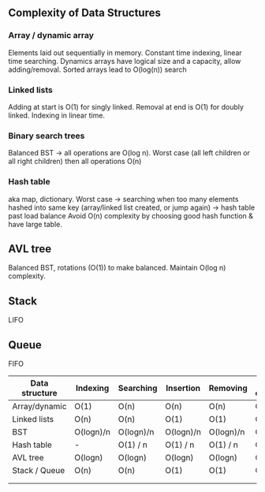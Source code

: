 
## Complexity of Data Structures

### Array / dynamic array
Elements laid out sequentially in memory. Constant time indexing, linear time searching. Dynamics arrays have logical size and a capacity, allow adding/removal.
Sorted arrays lead to O(log(n)) search 

### Linked lists
Adding at start is O(1) for singly linked. Removal at end is O(1) for doubly linked. Indexing in linear time.

### Binary search trees
Balanced BST ->  all operations are O(log n). Worst case (all left children or all right children) then all operations O(n)

### Hash table
aka map, dictionary.
Worst case -> searching when too many elements hashed into same key (array/linked list created, or jump again)
           -> hash table past load balance
Avoid O(n) complexity by choosing good hash function & have large table. 

## AVL tree
Balanced BST, rotations (O(1)) to make balanced. Maintain O(log n) complexity.

## Stack
LIFO

## Queue
FIFO



| Data structure | Indexing | Searching | Insertion | Removing | Space complexity |
|----------------|----------|-----------|-----------|----------|------------------|
| Array/dynamic  | O(1)     | O(n)      | O(n)      | O(n)     | O(n)             |
| Linked lists   | O(n)     | O(n)      | O(1)      | O(1)     | O(n)             |
| BST            | O(logn)/n| O(logn)/n | O(logn)/n | O(logn)/n| O(n log n)       |
| Hash table     | -        | O(1) / n  | O(1) / n  | O(1) / n | O(n)             |
| AVL tree       | O(logn)  | O(logn)   | O(logn)   | O(logn)  | O(logn)          |
| Stack / Queue  | O(n)     | O(n)      | O(1)      | O(1)     | O(n)             |
|                |          |           |           |          |                  |
|                |          |           |           |          |                  |